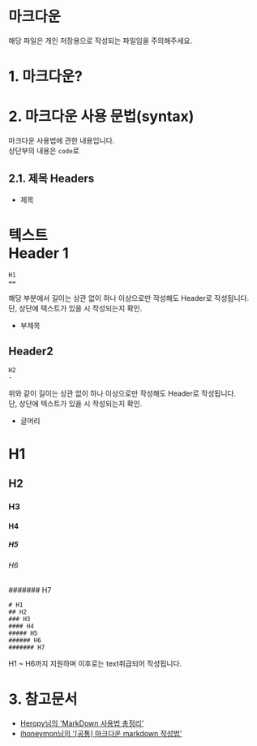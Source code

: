 ﻿마크다운
=======
해당 파일은 개인 저장용으로 작성되는 파일임을 주의해주세요.


# 1. 마크다운?

# 2. 마크다운 사용 문법(syntax)
마크다운 사용법에 관한 내용입니다.<br>
상단부의 내용은 ``` code ```로 
## 2.1. 제목 Headers

- 제목

텍스트<br>
Header 1
==
```
H1
==
```
해당 부분에서 길이는 상관 없이 하나 이상으로만 작성해도 Header로 작성됩니다.<br>
단, 상단에 텍스트가 있을 시 작성되는지 확인.

- 부제목

Header2
-
```
H2
-
```
위와 같이 길이는 상관 없이 하나 이상으로만 작성해도 Header로 작성됩니다.<br>
단, 상단에 텍스트가 있을 시 작성되는지 확인.

- 글머리
# H1
## H2
### H3
#### H4
##### H5
###### H6
####### H7
```
# H1
## H2
### H3
#### H4
##### H5
###### H6
####### H7
```
H1 ~ H6까지 지원하며 이후로는 text취급되어 작성됩니다.<br>


# 3. 참고문서
- [Heropy님의 'MarkDown 사용법 총정리'](https://heropy.blog/2017/09/30/markdown/)
- [ihoneymon님의 '[공통] 마크다운 markdown 작성법'](https://gist.github.com/ihoneymon/652be052a0727ad59601)